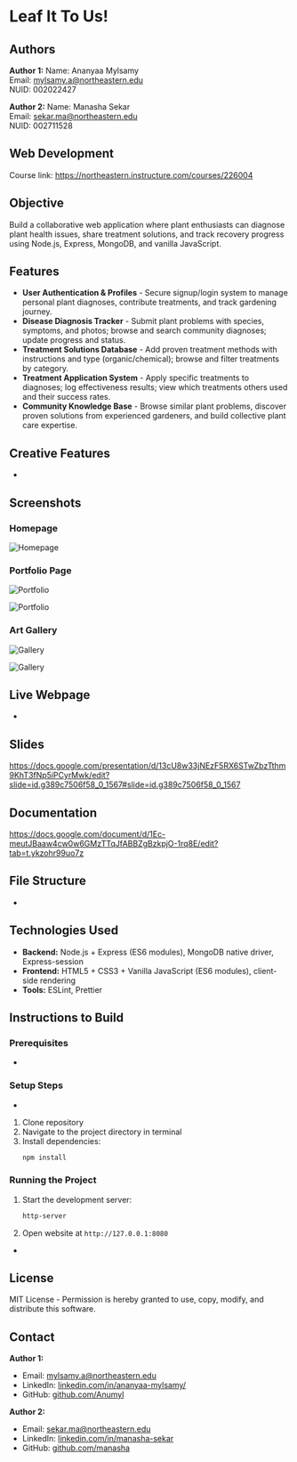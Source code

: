 # Leaf It To Us!

## Authors
**Author 1:**
Name: Ananyaa Mylsamy  
Email: mylsamy.a@northeastern.edu  
NUID: 002022427

**Author 2:**
Name: Manasha Sekar  
Email: sekar.ma@northeastern.edu  
NUID: 002711528

## Web Development 
Course link: https://northeastern.instructure.com/courses/226004

## Objective
Build a collaborative web application where plant enthusiasts can diagnose plant health issues, share treatment solutions, and track recovery progress using Node.js, Express, MongoDB, and vanilla JavaScript.

## Features
- **User Authentication & Profiles** - Secure signup/login system to manage personal plant diagnoses, contribute treatments, and track gardening journey.
- **Disease Diagnosis Tracker** - Submit plant problems with species, symptoms, and photos; browse and search community diagnoses; update progress and status.
- **Treatment Solutions Database** - Add proven treatment methods with instructions and type (organic/chemical); browse and filter treatments by category.
- **Treatment Application System** - Apply specific treatments to diagnoses; log effectiveness results; view which treatments others used and their success rates.
- **Community Knowledge Base** - Browse similar plant problems, discover proven solutions from experienced gardeners, and build collective plant care expertise.

## Creative Features
- <Dinosaur>

## Screenshots
### Homepage
![Homepage](./images/homepage.jpg)

### Portfolio Page  
![Portfolio](./images/work1.jpg)

![Portfolio](./images/work2.jpg)

### Art Gallery
![Gallery](./images/palette1.jpg)

![Gallery](./images/palette2.jpg)

## Live Webpage
- <Dinosaur>

## Slides
https://docs.google.com/presentation/d/13cU8w33jNEzF5RX6STwZbzTthm9KhT3fNp5iPCyrMwk/edit?slide=id.g389c7506f58_0_1567#slide=id.g389c7506f58_0_1567

## Documentation
https://docs.google.com/document/d/1Ec-meutJBaaw4cw0w6GMzTTqJfABBZgBzkpjO-1rq8E/edit?tab=t.ykzohr99uo7z

## File Structure
- <Dinosaur>

## Technologies Used
- **Backend:** Node.js + Express (ES6 modules), MongoDB native driver, Express-session
- **Frontend:** HTML5 + CSS3 + Vanilla JavaScript (ES6 modules), client-side rendering
- **Tools:** ESLint, Prettier

## Instructions to Build

### Prerequisites
- <Dinosaur>

### Setup Steps
- <Dinosaur>
1. Clone repository
2. Navigate to the project directory in terminal
3. Install dependencies:
   ```bash
   npm install
   ```

### Running the Project
1. Start the development server:
   ```bash
   http-server
   ```

2. Open website at `http://127.0.0.1:8080`
- <Dinosaur>

## License
MIT License - Permission is hereby granted to use, copy, modify, and distribute this software.

## Contact
**Author 1:**
- Email: mylsamy.a@northeastern.edu
- LinkedIn: [linkedin.com/in/ananyaa-mylsamy/](https://www.linkedin.com/in/ananyaa-mylsamy/)
- GitHub: [github.com/Anumyl](https://github.com/Anumyl)

**Author 2:**
- Email: sekar.ma@northeastern.edu
- LinkedIn: [linkedin.com/in/manasha-sekar](https://www.linkedin.com/in/manasha-sekar-240326148)
- GitHub: [github.com/manasha](https://github.com/manasha2402)
